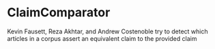 # ClaimComparator
Kevin Fausett, Reza Akhtar, and Andrew Costenoble try to detect which articles in a corpus assert an equivalent claim to the provided claim
